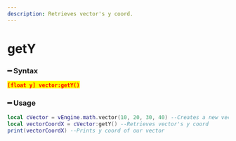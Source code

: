 ```yaml
---
description: Retrieves vector's y coord.
---
```


# getY

### ━ Syntax

<mark style="color:red;">**`[float y] vector:getY()`**</mark>

### ━ Usage

```lua
local cVector = vEngine.math.vector(10, 20, 30, 40) --Creates a new vector
local vectorCoordX = cVector:getY() --Retrieves vector's y coord
print(vectorCoordX) --Prints y coord of our vector
```
